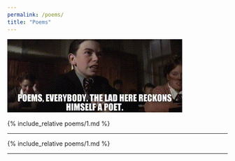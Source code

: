 ```yaml
---
permalink: /poems/
title: "Poems"
---
```


![](/assets/poems.gif)

{% include_relative poems/1.md %}<hr>
{% include_relative poems/1.md %}<hr>